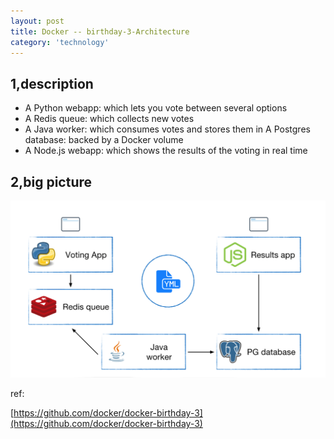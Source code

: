 ```yaml
---
layout: post
title: Docker -- birthday-3-Architecture
category: 'technology'
---
```


## 1,description

-   A Python webapp: which lets you vote between several options
-   A Redis queue: which collects new votes
-   A Java worker: which consumes votes and stores them in A Postgres database: backed by a Docker volume
-   A Node.js webapp: which shows the results of the voting in real time

## 2,big picture

![image](/images/bd3-architecture.png)


ref:

[https://github.com/docker/docker-birthday-3](https://github.com/docker/docker-birthday-3)
